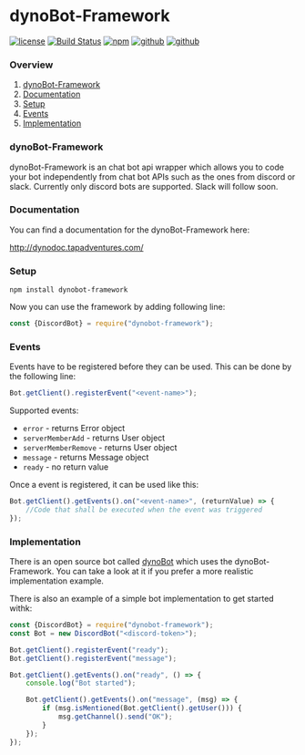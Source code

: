 # dynoBot-Framework
[![license](http://img.shields.io/badge/license-MIT-blue.svg)](https://github.com/Blackhawk-TA/dynoBot-Framework/blob/master/LICENSE.md)
[![Build Status](https://travis-ci.com/Blackhawk-TA/dynoBot-Framework.svg?branch=master)](https://travis-ci.com/Blackhawk-TA/dynoBot-Framework)
[![npm](https://img.shields.io/npm/v/dynobot-framework.svg?color=brightgreen)](https://www.npmjs.com/package/dynobot-framework)
[![github](https://img.shields.io/github/release/Blackhawk-TA/dynoBot-Framework.svg?color=brightgreen)](https://github.com/Blackhawk-TA/dynoBot-Framework/releases)
[![github](https://img.shields.io/github/package-json/v/Blackhawk-TA/dynoBot-Framework/development.svg?color=orange)](https://github.com/Blackhawk-TA/dynoBot-Framework/tree/development)

### Overview
1. [dynoBot-Framework](#dynobot-framework)
2. [Documentation](#documentation)
3. [Setup](#setup)
4. [Events](#events)
4. [Implementation](#implementation)

### dynoBot-Framework
dynoBot-Framework is an chat bot api wrapper which allows you to code your bot independently from chat bot APIs such as the ones from discord or slack.
Currently only discord bots are supported. Slack will follow soon.

### Documentation
You can find a documentation for the dynoBot-Framework here:

http://dynodoc.tapadventures.com/

### Setup
`npm install dynobot-framework`

Now you can use the framework by adding following line:

```js
const {DiscordBot} = require("dynobot-framework");
```

### Events
Events have to be registered before they can be used. This can be done by the following line:

```js
Bot.getClient().registerEvent("<event-name>");
```

Supported events:
- `error` - returns Error object
- `serverMemberAdd` - returns User object
- `serverMemberRemove` - returns User object
- `message` - returns Message object
- `ready` - no return value

Once a event is registered, it can be used like this:

```js
Bot.getClient().getEvents().on("<event-name>", (returnValue) => {
	//Code that shall be executed when the event was triggered
});
```

### Implementation
There is an open source bot called [dynoBot](https://github.com/Blackhawk-TA/dynoBot) which uses the dynoBot-Framework.
You can take a look at it if you prefer a more realistic implementation example.

There is also an example of a simple bot implementation to get started withk:
```js
const {DiscordBot} = require("dynobot-framework");
const Bot = new DiscordBot("<discord-token>");

Bot.getClient().registerEvent("ready");
Bot.getClient().registerEvent("message");

Bot.getClient().getEvents().on("ready", () => {
	console.log("Bot started");

	Bot.getClient().getEvents().on("message", (msg) => {
		if (msg.isMentioned(Bot.getClient().getUser())) {
			msg.getChannel().send("OK");
		}
	});
});
```